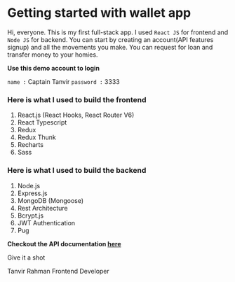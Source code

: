 # Getting started with wallet app

Hi, everyone. This is my first full-stack app. I used `React JS` for frontend and `Node JS` for backend.
You can start by creating an account(API features signup) and all the movements you make.
You can request for loan and transfer money to your homies.

**Use this demo account to login**

`name :` Captain Tanvir
`password :` 3333

### Here is what I used to build the frontend

1. React.js (React Hooks, React Router V6)
2. React Typescript
3. Redux
4. Redux Thunk
5. Recharts
6. Sass

### Here is what I used to build the backend

1. Node.js
2. Express.js
3. MongoDB (Mongoose)
4. Rest Architecture
5. Bcrypt.js
6. JWT Authentication
7. Pug

**Checkout the API documentation [here](https://wallet-tanvir.herokuapp.com)**

Give it a shot

Tanvir Rahman
Frontend Developer